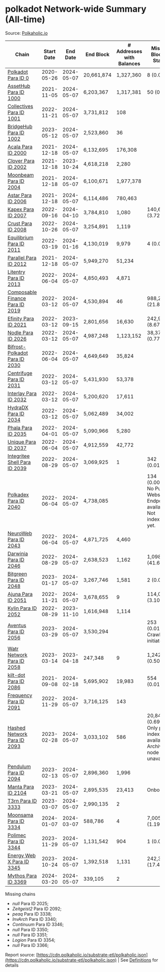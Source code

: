 # polkadot Network-wide Summary (All-time)

Source: [Polkaholic.io](https://polkaholic.io)


| Chain            | Start Date | End Date | End Block | # Addresses with Balances | Missing Blocks / Status |
| ---------------- | ---------- | ---------| --------- | ------------------------- | ----------------------- |
| [Polkadot Para ID 0](/polkadot/0-polkadot) | 2020-05-26 | 2024-05-07 | 20,661,874 |  1,327,360 | 8 (0.00%)  |
| [AssetHub Para ID 1000](/polkadot/1000-assethub) | 2021-11-05 | 2024-05-07 | 6,203,367 |  1,317,381 | 50 (0.00%)  |
| [Collectives Para ID 1001](/polkadot/1001-collectives) | 2022-11-21 | 2024-05-07 | 3,731,812 |  108 |    |
| [BridgeHub Para ID 1002](/polkadot/1002-bridgehub) | 2023-05-12 | 2024-05-07 | 2,523,860 |  36 |    |
| [Acala Para ID 2000](/polkadot/2000-acala) | 2021-12-18 | 2024-05-07 | 6,132,695 |  176,308 |    |
| [Clover Para ID 2002](/polkadot/2002-clover) | 2021-12-18 | 2023-10-24 | 4,618,218 |  2,280 |    |
| [Moonbeam Para ID 2004](/polkadot/2004-moonbeam) | 2021-12-18 | 2024-05-07 | 6,100,671 |  1,977,378 |    |
| [Astar Para ID 2006](/polkadot/2006-astar) | 2021-12-18 | 2024-05-07 | 6,114,486 |  780,463 |    |
| [Kapex Para ID 2007](/polkadot/2007-kapex) | 2022-09-16 | 2024-04-10 | 3,784,810 |  1,080 | 140,668 (3.72%)  |
| [Crust Para ID 2008](/polkadot/2008-crust) | 2022-10-26 | 2024-05-07 | 3,254,891 |  1,119 |    |
| [Equilibrium Para ID 2011](/polkadot/2011-equilibrium) | 2022-03-19 | 2024-01-16 | 4,130,019 |  9,979 | 4 (0.00%)  |
| [Parallel Para ID 2012](/polkadot/2012-parallel) | 2021-12-18 | 2024-05-07 | 5,949,270 |  51,234 |    |
| [Litentry Para ID 2013](/polkadot/2013-litentry) | 2022-06-04 | 2024-05-07 | 4,850,493 |  4,871 |    |
| [Composable Finance Para ID 2019](/polkadot/2019-composable) | 2022-03-12 | 2024-05-07 | 4,530,894 |  46 | 988,229 (21.81%)  |
| [Efinity Para ID 2021](/polkadot/2021-efinity) | 2022-03-12 | 2023-09-15 | 2,801,656 |  16,630 | 242,949 (8.67%)  |
| [Nodle Para ID 2026](/polkadot/2026-nodle) | 2022-03-12 | 2024-05-07 | 4,987,248 |  1,123,152 | 38,374 (0.77%)  |
| [Bifrost-Polkadot Para ID 2030](/polkadot/2030-bifrost) | 2022-06-04 | 2024-05-07 | 4,649,649 |  35,824 |    |
| [Centrifuge Para ID 2031](/polkadot/2031-centrifuge) | 2022-03-12 | 2024-05-07 | 5,431,930 |  53,378 |    |
| [Interlay Para ID 2032](/polkadot/2032-interlay) | 2022-03-12 | 2024-05-07 | 5,200,620 |  17,611 |    |
| [HydraDX Para ID 2034](/polkadot/2034-hydradx) | 2022-03-12 | 2024-05-07 | 5,062,489 |  34,002 |    |
| [Phala Para ID 2035](/polkadot/2035-phala) | 2022-04-01 | 2024-05-07 | 5,090,966 |  5,280 |    |
| [Unique Para ID 2037](/polkadot/2037-unique) | 2022-06-04 | 2024-05-07 | 4,912,559 |  42,772 |    |
| [Integritee Shell Para ID 2039](/polkadot/2039-integritee) | 2022-08-29 | 2024-05-07 | 3,069,925 |  1 | 342 (0.01%)  |
| [Polkadex Para ID 2040](/polkadot/2040-polkadex) | 2022-06-04 | 2024-05-07 | 4,738,085 |   | 134 (0.00%) No Public Websocket Endpoint available: Not indexing yet. |
| [NeuroWeb Para ID 2043](/polkadot/2043-neuroweb) | 2022-06-04 | 2024-05-07 | 4,871,725 |  4,460 |    |
| [Darwinia Para ID 2046](/polkadot/2046-darwinia) | 2022-08-29 | 2024-05-07 | 2,638,523 |  1,162 | 1,098,047 (41.62%)  |
| [Bitgreen Para ID 2048](/polkadot/2048-bitgreen) | 2023-01-17 | 2024-05-07 | 3,267,746 |  1,581 | 2 (0.00%)  |
| [Ajuna Para ID 2051](/polkadot/2051-ajuna) | 2022-11-21 | 2024-05-07 | 3,678,655 |  9 | 114,050 (3.10%)  |
| [Kylin Para ID 2052](/polkadot/2052-kylin) | 2022-08-29 | 2023-11-10 | 1,616,948 |  1,114 |    |
| [Aventus Para ID 2056](/polkadot/2056-aventus) | 2023-03-29 | 2024-05-07 | 3,530,294 |   | 253 (0.01%) Crawling initiated |
| [Watr Network Para ID 2058](/polkadot/2058-watr) | 2023-03-14 | 2023-04-18 | 247,348 |  9 | 1,242 (0.50%)  |
| [kilt-dot Para ID 2086](/polkadot/2086-kilt) | 2021-09-08 | 2024-02-18 | 5,695,902 |  19,983 | 554 (0.01%)  |
| [Frequency Para ID 2091](/polkadot/2091-frequency) | 2022-11-29 | 2024-05-07 | 3,716,125 |  143 |    |
| [Hashed Network Para ID 2093](/polkadot/2093-hashed) | 2023-02-28 | 2024-05-07 | 3,033,102 |  586 | 20,845 (0.69%) Only partial index available: Archive node unavailable |
| [Pendulum Para ID 2094](/polkadot/2094-pendulum) | 2023-02-13 | 2024-05-07 | 2,896,360 |  1,996 |    |
| [Manta Para ID 2104](/polkadot/2104-manta) | 2023-03-21 | 2024-05-07 | 2,895,535 |  23,413 |   Onboarding |
| [T3rn Para ID 3333](/polkadot/3333-t3rn) | 2023-03-07 | 2024-05-07 | 2,990,135 |  2 |    |
| [Moonsama Para ID 3334](/polkadot/3334-moonsama) | 2024-01-07 | 2024-03-07 | 588,786 |  4 | 7,005 (1.19%)  |
| [Polimec Para ID 3344](/polkadot/3344-polimec) | 2023-11-29 | 2024-05-07 | 1,131,542 |  904 | 1 (0.00%)  |
| [Energy Web X Para ID 3345](/polkadot/3345-energywebx) | 2023-10-24 | 2024-05-07 | 1,392,518 |  1,131 | 242,304 (17.40%)  |
| [Mythos Para ID 3369](/polkadot/3369-mythos) | 2024-03-20 | 2024-05-07 | 339,105 |  2 |    |

Missing chains


* *null* Para ID 2025; 
* *Zeitgeist2* Para ID 2092; 
* *peaq* Para ID 3338; 
* *InvArch* Para ID 3340; 
* *Continuum* Para ID 3346; 
* *null* Para ID 3350; 
* *null* Para ID 3351; 
* *Logion* Para ID 3354; 
* *null* Para ID 3366; 

Report source: [https://cdn.polkaholic.io/substrate-etl/polkaholic.json](https://cdn.polkaholic.io/substrate-etl/polkaholic.json) | See [Definitions](/DEFINITIONS.md) for details
